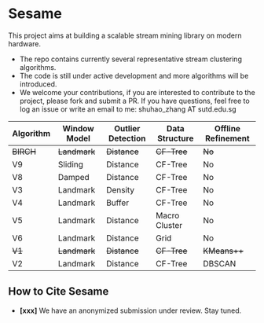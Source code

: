 # Sesame

This project aims at building a scalable stream mining library on modern hardware. 

- The repo contains currently several representative stream clustering algorithms.
- The code is still under active development and more algorithms will be introduced.
- We welcome your contributions, if you are interested to contribute to the project, please fork and submit a PR. If you have questions, feel free to log an issue or write an email to me: shuhao_zhang AT sutd.edu.sg

| Algorithm | Window Model | Outlier Detection | Data Structure | Offline Refinement |
| --------- | ------------ | ----------------- | -------------- | ------------------ |
| ~~BIRCH~~ | ~~Landmark~~ | ~~Distance~~      | ~~CF-Tree~~    | ~~No~~             |
| V9        | Sliding      | Distance          | CF-Tree        | No                 |
| V8        | Damped       | Distance          | CF-Tree        | No                 |
| V3        | Landmark     | Density           | CF-Tree        | No                 |
| V4        | Landmark     | Buffer            | CF-Tree        | No                 |
| V5        | Landmark     | Distance          | Macro Cluster  | No                 |
| V6        | Landmark     | Distance          | Grid           | No                 |
| ~~V1~~    | ~~Landmark~~ | ~~Distance~~      | ~~CF-Tree~~    | ~~KMeans++~~       |
| V2        | Landmark     | Distance          | CF-Tree        | DBSCAN             |



## How to Cite Sesame

* **[xxx]** We have an anonymized submission under review. Stay tuned.

